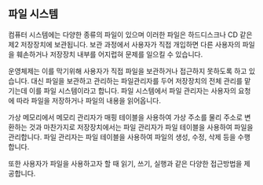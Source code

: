 ## 파일 시스템

컴퓨터 시스템에는 다양한 종류의 파일이 있으며 이러한 파일은 하드디스크나 CD 같은 제2 저장장치에 보관됩니다. 보관 과정에서 사용자가 직접 개입하면 다른 사용자의 파일을 훼손하거나 저장장치 내부를 어지럽혀 문제를 일으킬 수 있습니다.

운영체제는 이를 막기위해 사용자가 직접 파일을 보관하거나 접근하지 못하도록 하고 있습니다. 대신 파일을 보관하고 관리하는 파일관리자를 두어 저장장치의 전체 관리를 맡기는데 이를 파일 시스템이라고 합니다. 파일 시스템에서 파일 관리자는 사용자의 요청에 따라 파일을 저장하거나 파일의 내용을 읽어옵니다.

가상 메모리에서 메모리 관리자가 매핑 테이블을 사용하여 가상 주소를 물리 주소로 변환하는 것과 마찬가지로 저장장치에서는 파일 관리자가 파일 테이블을 사용하여 파일을 관리합니다. 파일 관리자는 파일 테이블을 사용하여 파일의 생성, 수정, 삭제 등을 수행합니다.

또한 사용자가 파일을 사용하고자 할 때 읽기, 쓰기, 실행과 같은 다양한 접근방법을 제공합니다.
